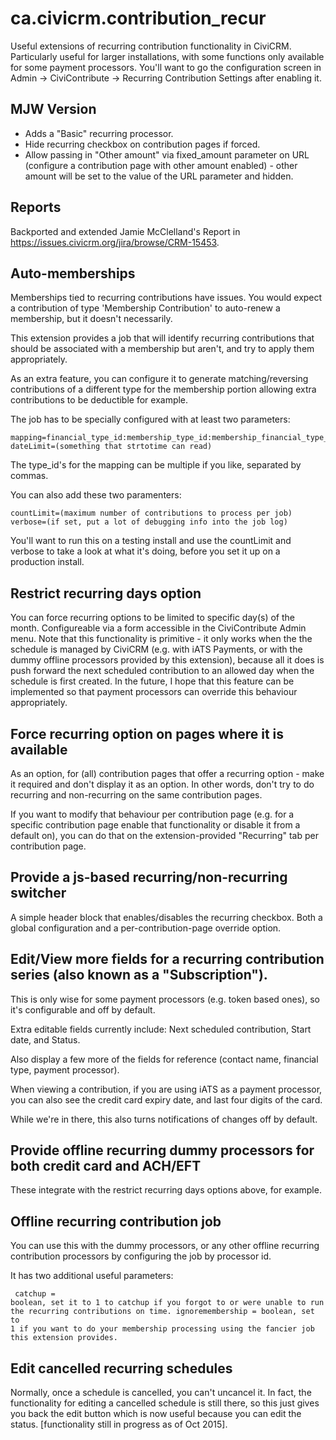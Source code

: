 ca.civicrm.contribution_recur
=============================

Useful extensions of recurring contribution functionality in CiviCRM. Particularly useful for larger installations, with some functions only available for some payment processors. You'll want to go the configuration screen in Admin -> CiviContribute -> Recurring Contribution Settings after enabling it.

## MJW Version
* Adds a "Basic" recurring processor.
* Hide recurring checkbox on contribution pages if forced.
* Allow passing in "Other amount" via fixed_amount parameter on URL (configure a contribution page with other amount enabled) - other amount will be set to the value of the URL parameter and hidden.

## Reports

Backported and extended Jamie McClelland's Report in https://issues.civicrm.org/jira/browse/CRM-15453.

##  Auto-memberships

Memberships tied to recurring contributions have issues. You would expect a contribution of type 'Membership Contribution' to auto-renew a membership, but it doesn't necessarily.

This extension provides a job that will identify recurring contributions that should be associated with a membership but aren't, and try to apply them appropriately.

As an extra feature, you can configure it to generate matching/reversing contributions of a different type for the membership portion allowing extra contributions to be deductible for example.

The job has to be specially configured with at least two parameters:
<code><pre>
mapping=financial_type_id:membership_type_id:membership_financial_type_id
dateLimit=(something that strtotime can read)
</pre></code>

The type_id's for the mapping can be multiple if you like, separated by commas.

You can also add these two paramenters:
<code><pre>
countLimit=(maximum number of contributions to process per job)
verbose=(if set, put a lot of debugging info into the job log)
</pre></code>

You'll want to run this on a testing install and use the countLimit and verbose to take a look at what it's doing, before you set it up on a production install.

## Restrict recurring days option

You can force recurring options to be limited to specific day(s) of the month. Configureable via a form accessible in the CiviContribute Admin menu. Note that this functionality is primitive - it only works when the the schedule is managed by CiviCRM (e.g. with iATS Payments, or with the dummy offline processors provided by this extension), because all it does is push forward the next scheduled contribution to an allowed day when the schedule is first created. In the future, I hope that this feature can be implemented so that payment processors can override this behaviour appropriately.

## Force recurring option on pages where it is available ##

As an option, for (all) contribution pages that offer a recurring option - make it required and don't display it as an option. In other words, don't try to do recurring and non-recurring on the same contribution pages.

If you want to modify that behaviour per contribution page (e.g. for a specific contribution page enable that functionality or disable it from a default on), you can do that on the extension-provided "Recurring" tab per contribution page.

## Provide a js-based recurring/non-recurring switcher ##

A simple header block that enables/disables the recurring checkbox. Both a global configuration and a per-contribution-page override option.

## Edit/View more fields for a recurring contribution series (also known as a "Subscription").

This is only wise for some payment processors (e.g. token based ones), so it's configurable and off by default. 

Extra editable fields currently include: Next scheduled contribution, Start date, and Status.

Also display a few more of the fields for reference (contact name, financial type, payment processor).

When viewing a contribution, if you are using iATS as a payment processor, you can also see the credit card expiry date, and last four digits of the card.

While we're in there, this also turns notifications of changes off by default.

## Provide offline recurring dummy processors for both credit card and ACH/EFT ##

These integrate with the restrict recurring days options above, for example. 

## Offline recurring contribution job ##

You can use this with the dummy processors, or any other offline recurring contribution processors by configuring the job by processor id.

It has two additional useful parameters:
<code><pre>
catchup = boolean, set it to 1 to catchup if you forgot to or were unable to run the recurring contributions on time.
ignoremembership = boolean, set to 1 if you want to do your membership processing using the fancier job this extension provides.
</pre></code>

## Edit cancelled recurring schedules ##

Normally, once a schedule is cancelled, you can't uncancel it. In fact, the functionality for editing a cancelled schedule is still there, so this just gives you back the edit button which is now useful because you can edit the status. [functionality still in progress as of Oct 2015].

